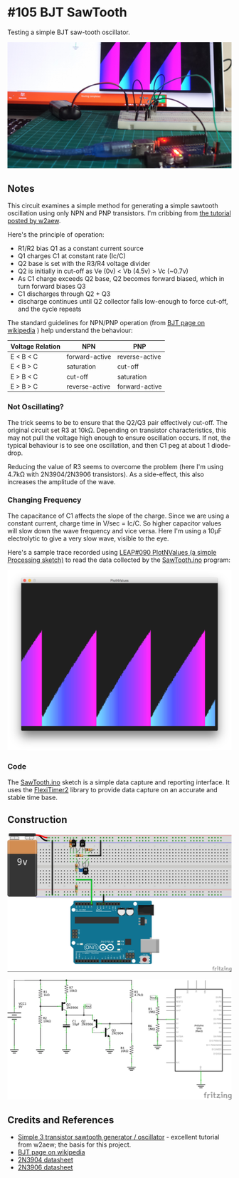 # #105 BJT SawTooth

Testing a simple BJT saw-tooth oscillator.

![The Build](./assets/SawTooth_build.jpg?raw=true)

## Notes

This circuit examines a simple method for generating a simple sawtooth oscillation using only NPN and PNP transistors.
I'm cribbing from [the tutorial posted by w2aew](https://youtu.be/2a1I1X3RV0g).

Here's the principle of operation:

* R1/R2 bias Q1 as a constant current source
* Q1 charges C1 at constant rate (Ic/C)
* Q2 base is set with the R3/R4 voltage divider
* Q2 is initially in cut-off as Ve (0v) < Vb (4.5v) > Vc (~0.7v)
* As C1 charge exceeds Q2 base, Q2 becomes forward biased, which in turn forward biases Q3
* C1 discharges through Q2 + Q3
* discharge continues until Q2 collector falls low-enough to force cut-off, and the cycle repeats

The standard guidelines for NPN/PNP operation (from
[BJT page on wikipedia](https://en.wikipedia.org/wiki/Bipolar_junction_transistor)
) help understand the behaviour:

| Voltage Relation | NPN            | PNP            |
|------------------|----------------|----------------|
| E < B < C        | forward-active | reverse-active |
| E < B > C        | saturation     | cut-off        |
| E > B < C        | cut-off        | saturation     |
| E > B > C        | reverse-active | forward-active |

### Not Oscillating?

The trick seems to be to ensure that the Q2/Q3 pair effectively cut-off.
The original circuit set R3 at 10kΩ. Depending on transistor characteristics, this may not pull the voltage high enough to ensure oscillation occurs.
If not, the typical behaviour is to see one oscillation, and then C1 peg at about 1 diode-drop.

Reducing the value of R3 seems to overcome the problem (here I'm using 4.7kΩ with 2N3904/2N3906 transistors).
As a side-effect, this also increases the amplitude of the wave.

### Changing Frequency

The capacitance of C1 affects the slope of the charge. Since we are using a constant current, charge time in V/sec = Ic/C.
So higher capacitor values will slow down the wave frequency and vice versa.
Here I'm using a 10µF electrolytic to give a very slow wave, visible to the eye.

Here's a sample trace recorded using
[LEAP#090 PlotNValues (a simple Processing sketch)](../../../playground/PlotNValues/)
to read the data collected by the [SawTooth.ino](./SawTooth.ino) program:

![processing trace](./assets/processing_trace.png?raw=true)

### Code

The [SawTooth.ino](./SawTooth.ino) sketch is a simple data capture and reporting interface.
It uses the [FlexiTimer2](https://github.com/wimleers/flexitimer2) library to provide data capture on an accurate and stable time base.

## Construction

![Breadboard](./assets/SawTooth_bb.jpg?raw=true)

![The Schematic](./assets/SawTooth_schematic.jpg?raw=true)

## Credits and References

* [Simple 3 transistor sawtooth generator / oscillator](https://youtu.be/2a1I1X3RV0g) - excellent tutorial from w2aew; the basis for this project.
* [BJT page on wikipedia](https://en.wikipedia.org/wiki/Bipolar_junction_transistor)
* [2N3904 datasheet](https://www.futurlec.com/Transistors/2N3904.shtml)
* [2N3906 datasheet](https://www.futurlec.com/Transistors/2N3906.shtml)
